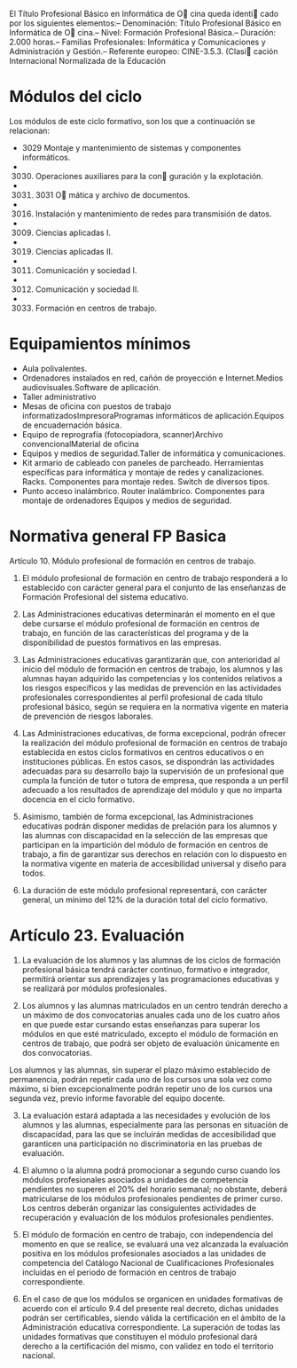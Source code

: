 El Título Profesional Básico en Informática de O cina queda identi cado por los siguientes elementos:–   Denominación: Título Profesional Básico en Informática de O cina.–   Nivel: Formación Profesional Básica.–   Duración: 2.000 horas.–   Familias  Profesionales:  Informática  y  Comunicaciones  y  Administración  y  Gestión.–   Referente europeo:  CINE-3.5.3.  (Clasi  cación  Internacional  Normalizada  de  la Educación

# Módulos del ciclo

Los módulos de este ciclo formativo, son los que a continuación se relacionan:

- 3029 Montaje y mantenimiento de sistemas y componentes informáticos.
- 3030. Operaciones auxiliares para la con guración y la explotación.
- 3031. 3031 O mática y archivo de documentos.
- 3016. Instalación y mantenimiento de redes para transmisión de datos.
- 3009. Ciencias aplicadas I.
- 3019. Ciencias aplicadas II.
- 3011. Comunicación y sociedad I.
- 3012. Comunicación y sociedad II.
- 3033. Formación en centros de trabajo.


# Equipamientos mínimos

- Aula polivalentes.
- Ordenadores instalados en red, cañón de proyección e Internet.Medios audiovisuales.Software de aplicación.
- Taller administrativo
- Mesas de oficina con puestos de trabajo informatizadosImpresoraProgramas informáticos de aplicación.Equipos de encuadernación básica.
- Equipo de reprografía (fotocopiadora, scanner)Archivo convencionalMaterial de oficina 
- Equipos y medios de seguridad.Taller de informática y comunicaciones.
- Kit armario de cableado con paneles de parcheado. Herramientas específicas para informática y montaje de redes y canalizaciones. Racks. Componentes para montaje redes. Switch de diversos tipos.
- Punto acceso inalámbrico. Router inalámbrico. Componentes para montaje de ordenadores Equipos y medios de seguridad.

# Normativa general FP Basica

Artículo 10. Módulo profesional de formación en centros de trabajo.

1. El módulo profesional de formación en centro de trabajo responderá a lo establecido con carácter general para el conjunto de las enseñanzas de Formación Profesional del sistema educativo.

2. Las Administraciones educativas determinarán el momento en el que debe cursarse el módulo profesional de formación en centros de trabajo, en función de las características del programa y de la disponibilidad de puestos formativos en las empresas.

3. Las Administraciones educativas garantizarán que, con anterioridad al inicio del módulo de formación en centros de trabajo, los alumnos y las alumnas hayan adquirido las competencias y los contenidos relativos a los riesgos específicos y las medidas de prevención en las actividades profesionales correspondientes al perfil profesional de cada título profesional básico, según se requiera en la normativa vigente en materia de prevención de riesgos laborales.

4. Las Administraciones educativas, de forma excepcional, podrán ofrecer la realización del módulo profesional de formación en centros de trabajo establecida en estos ciclos formativos en centros educativos o en instituciones públicas. En estos casos, se dispondrán las actividades adecuadas para su desarrollo bajo la supervisión de un profesional que cumpla la función de tutor o tutora de empresa, que responda a un perfil adecuado a los resultados de aprendizaje del módulo y que no imparta docencia en el ciclo formativo.

5. Asimismo, también de forma excepcional, las Administraciones educativas podrán disponer medidas de prelación para los alumnos y las alumnas con discapacidad en la selección de las empresas que participan en la impartición del módulo de formación en centros de trabajo, a fin de garantizar sus derechos en relación con lo dispuesto en la normativa vigente en materia de accesibilidad universal y diseño para todos.

6. La duración de este módulo profesional representará, con carácter general, un mínimo del 12% de la duración total del ciclo formativo.

# Artículo 23. Evaluación

1. La evaluación de los alumnos y las alumnas de los ciclos de formación profesional básica tendrá carácter continuo, formativo e integrador, permitirá orientar sus aprendizajes y las programaciones educativas y se realizará por módulos profesionales.

2. Los alumnos y las alumnas matriculados en un centro tendrán derecho a un máximo de dos convocatorias anuales cada uno de los cuatro años en que puede estar cursando estas enseñanzas para superar los módulos en que esté matriculado, excepto el módulo de formación en centros de trabajo, que podrá ser objeto de evaluación únicamente en dos convocatorias.

Los alumnos y las alumnas, sin superar el plazo máximo establecido de permanencia, podrán repetir cada uno de los cursos una sola vez como máximo, si bien excepcionalmente podrán repetir uno de los cursos una segunda vez, previo informe favorable del equipo docente.

3. La evaluación estará adaptada a las necesidades y evolución de los alumnos y las alumnas, especialmente para las personas en situación de discapacidad, para las que se incluirán medidas de accesibilidad que garanticen una participación no discriminatoria en las pruebas de evaluación.

4. El alumno o la alumna podrá promocionar a segundo curso cuando los módulos profesionales asociados a unidades de competencia pendientes no superen el 20% del horario semanal; no obstante, deberá matricularse de los módulos profesionales pendientes de primer curso. Los centros deberán organizar las consiguientes actividades de recuperación y evaluación de los módulos profesionales pendientes.

5. El módulo de formación en centro de trabajo, con independencia del momento en que se realice, se evaluará una vez alcanzada la evaluación positiva en los módulos profesionales asociados a las unidades de competencia del Catálogo Nacional de Cualificaciones Profesionales incluidas en el periodo de formación en centros de trabajo correspondiente.

6. En el caso de que los módulos se organicen en unidades formativas de acuerdo con el artículo 9.4 del presente real decreto, dichas unidades podrán ser certificables, siendo válida la certificación en el ámbito de la Administración educativa correspondiente. La superación de todas las unidades formativas que constituyen el módulo profesional dará derecho a la certificación del mismo, con validez en todo el territorio nacional.
